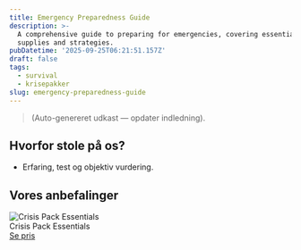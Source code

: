 ```yaml
---
title: Emergency Preparedness Guide
description: >-
  A comprehensive guide to preparing for emergencies, covering essential
  supplies and strategies.
pubDatetime: '2025-09-25T06:21:51.157Z'
draft: false
tags:
  - survival
  - krisepakker
slug: emergency-preparedness-guide
---
```

> (Auto-genereret udkast — opdater indledning).

## Hvorfor stole på os?
- Erfaring, test og objektiv vurdering.

## Vores anbefalinger


<!-- Auto: Affiliate-kort fra Products/SKUs -->

<div class="aff-card"><img src="abstract_15.png (https://v5.airtableusercontent.com/v3/u/45/45/1758794400000/SYUwbtSOpxMM_o6XuFffJg/SrllMt8mgrFEeJBFuRa6Hm7X1P6NAD2WZhsaCDXdn4Evz2Espi9imCCYCEELrsK5C8U65beJib9iG99sUqdjmjvSYEcmEWANx1jjO_jPgmcFQZGk_LGs1n4sT323xEHIMNlDPwcNUGBwhQjsBSEKoKVttcnkQdXOukIu3OKmPK8/JIcx7XxZosPC88s7biz_SCM6F6kvIbODlBpS74xuCc4)" alt="Crisis Pack Essentials" class="aff-card__img" /><div class="aff-card__meta"><div class="aff-card__title">Crisis Pack Essentials</div><a class="aff-btn" href="https://affiliate.homeessentialsee62.com/deal789?utm_source=klartilalt&utm_medium=affiliate&subid=emergency-preparedness-guide-2025-09-25" rel="sponsored nofollow noopener" target="_blank">Se pris</a></div></div>

